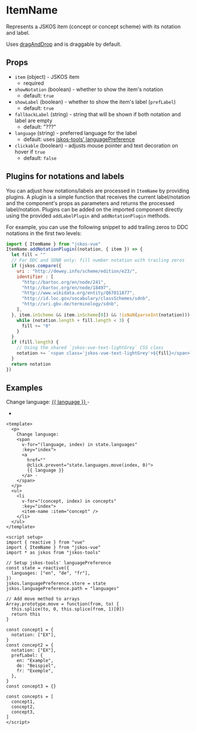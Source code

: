 # ItemName
Represents a JSKOS item (concept or concept scheme) with its notation and label.

Uses [dragAndDrop](../utilities/dragAndDrop) and is draggable by default.

## Props
- `item` (object) - JSKOS item
  - required
- `showNotation` (boolean) - whether to show the item's notation
  - default: `true`
- `showLabel` (boolean) - whether to show the item's label (`prefLabel`)
  - default: `true`
- `fallbackLabel` (string) - string that will be shown if both notation and label are empty
  - default: "???"
- `language` (string) - preferred language for the label
  - default: uses [jskos-tools' languagePreference](https://gbv.github.io/jskos-tools/#languagepreference)
- `clickable` (boolean) - adjusts mouse pointer and text decoration on hover if `true`
  - default: `false`

## Plugins for notations and labels
You can adjust how notations/labels are processed in `ItemName` by providing plugins. A plugin is a simple function that receives the current label/notation and the component's props as parameters and returns the processed label/notation. Plugins can be added on the imported component directly using the provided `addLabelPlugin` and `addNotationPlugin` methods.

For example, you can use the following snippet to add trailing zeros to DDC notations in the first two levels:

```js
import { ItemName } from "jskos-vue"
ItemName.addNotationPlugin((notation, { item }) => {
  let fill = ""
  // For DDC and SDNB only: fill number notation with trailing zeros
  if (jskos.compare({
    uri : "http://dewey.info/scheme/edition/e23/",
    identifier : [
      "http://bartoc.org/en/node/241",
      "http://bartoc.org/en/node/18497",
      "http://www.wikidata.org/entity/Q67011877",
      "http://id.loc.gov/vocabulary/classSchemes/sdnb",
      "http://uri.gbv.de/terminology/sdnb",
    ],
  }, item.inScheme && item.inScheme[0]) && !isNaN(parseInt(notation))) {
    while (notation.length + fill.length < 3) {
      fill += "0"
    }
  }
  if (fill.length) {
    // Using the shared `jskos-vue-text-lightGrey` CSS class
    notation += `<span class='jskos-vue-text-lightGrey'>${fill}</span>`
  }
  return notation
})
```

## Examples

<script setup>
import { reactive } from "vue"
import ItemName from "../../src/components/ItemName.vue"
import * as jskos from "jskos-tools"

// Setup jskos-tools' languagePreference
const state = reactive({
  languages: ["en", "de", "fr"],
})
jskos.languagePreference.store = state
jskos.languagePreference.path = "languages"

// Add move method to arrays
Array.prototype.move = function(from, to) {
  this.splice(to, 0, this.splice(from, 1)[0])
  return this
}

const concept1 = {
  notation: ["EX"],
}
const concept2 = {
  notation: ["EX"],
  prefLabel: {
    en: "Example",
    de: "Beispiel",
    fr: "Exemple",
  },
}
const concept3 = {}

const concepts = [
  concept1,
  concept2,
  concept3,
]
</script>

<p>
  Change language:
  <span
    v-for="(language, index) in state.languages"
    :key="index">
    <a
      href=""
      @click.prevent="state.languages.move(index, 0)">
      {{ language }}
    </a> -
  </span>
</p>
<ul>
  <li
    v-for="(concept, index) in concepts"
    :key="index">
    <item-name :item="concept" />
  </li>
</ul>

```vue
<template>
  <p>
    Change language:
    <span
      v-for="(language, index) in state.languages"
      :key="index">
      <a
        href=""
        @click.prevent="state.languages.move(index, 0)">
        {{ language }}
      </a> -
    </span>
  </p>
  <ul>
    <li
      v-for="(concept, index) in concepts"
      :key="index">
      <item-name :item="concept" />
    </li>
  </ul>
</template>

<script setup>
import { reactive } from "vue"
import { ItemName } from "jskos-vue"
import * as jskos from "jskos-tools"

// Setup jskos-tools' languagePreference
const state = reactive({
  languages: ["en", "de", "fr"],
})
jskos.languagePreference.store = state
jskos.languagePreference.path = "languages"

// Add move method to arrays
Array.prototype.move = function(from, to) {
  this.splice(to, 0, this.splice(from, 1)[0])
  return this
}

const concept1 = {
  notation: ["EX"],
}
const concept2 = {
  notation: ["EX"],
  prefLabel: {
    en: "Example",
    de: "Beispiel",
    fr: "Exemple",
  },
}
const concept3 = {}

const concepts = [
  concept1,
  concept2,
  concept3,
]
</script>
```
